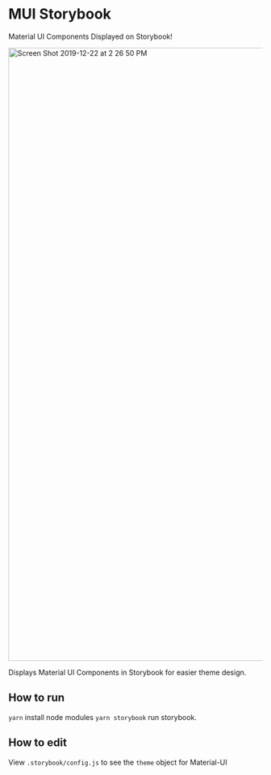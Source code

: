 # MUI Storybook
Material UI Components Displayed on Storybook!

<img width="1214" alt="Screen Shot 2019-12-22 at 2 26 50 PM" src="https://user-images.githubusercontent.com/31245853/71328147-266d2380-24c7-11ea-89ce-772ef4534e30.png">

Displays Material UI Components in Storybook for easier theme design.

## How to run
`yarn` install node modules
`yarn storybook` run storybook.

## How to edit
View `.storybook/config.js` to see the `theme` object for Material-UI
